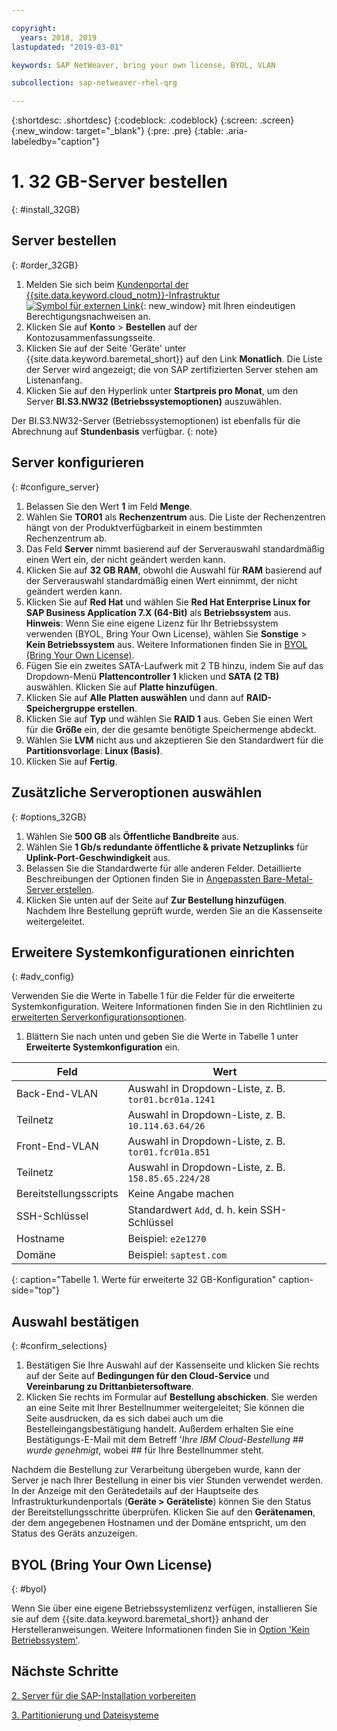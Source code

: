 ```yaml
---

copyright:
  years: 2018, 2019
lastupdated: "2019-03-01"

keywords: SAP NetWeaver, bring your own license, BYOL, VLAN

subcollection: sap-netweaver-rhel-qrg

---
```


{:shortdesc: .shortdesc}
{:codeblock: .codeblock}
{:screen: .screen}
{:new_window: target="_blank"}
{:pre: .pre}
{:table: .aria-labeledby="caption"}

# 1. 32 GB-Server bestellen
{: #install_32GB}

## Server bestellen
{: #order_32GB}

1. Melden Sie sich beim [Kundenportal der {{site.data.keyword.cloud_notm}}-Infrastruktur ![Symbol für externen Link](../../icons/launch-glyph.svg "Symbol für externen Link")](https://control.softlayer.com){: new_window} mit Ihren eindeutigen Berechtigungsnachweisen an.
2. Klicken Sie auf **Konto** > **Bestellen** auf der Kontozusammenfassungsseite.
3. Klicken Sie auf der Seite 'Geräte' unter {{site.data.keyword.baremetal_short}} auf den Link **Monatlich**. Die Liste der Server wird angezeigt; die von SAP zertifizierten Server stehen am Listenanfang.
4. Klicken Sie auf den Hyperlink unter **Startpreis pro Monat**, um den Server **BI.S3.NW32 (Betriebssystemoptionen)** auszuwählen.

Der BI.S3.NW32-Server (Betriebssystemoptionen) ist ebenfalls für die Abrechnung auf **Stundenbasis** verfügbar.
{: note}

## Server konfigurieren
{: #configure_server}

1. Belassen Sie den Wert **1** im Feld **Menge**.
2. Wählen Sie **TOR01** als **Rechenzentrum** aus. Die Liste der Rechenzentren hängt von der Produktverfügbarkeit in einem bestimmten Rechenzentrum ab.
3. Das Feld **Server** nimmt basierend auf der Serverauswahl standardmäßig einen Wert ein, der nicht geändert werden kann.
4. Klicken Sie auf **32 GB RAM**, obwohl die Auswahl für **RAM** basierend auf der Serverauswahl standardmäßig einen Wert einnimmt, der nicht geändert werden kann.
5. Klicken Sie auf **Red Hat** und wählen Sie **Red Hat Enterprise Linux for SAP Business Application 7.X (64-Bit)** als **Betriebssystem** aus. **Hinweis**: Wenn Sie eine eigene Lizenz für Ihr Betriebssystem verwenden (BYOL, Bring Your Own License), wählen Sie **Sonstige** > **Kein Betriebssystem** aus. Weitere Informationen finden Sie in [BYOL (Bring Your Own License)](#byol).
6. Fügen Sie ein zweites SATA-Laufwerk mit 2 TB hinzu, indem Sie auf das Dropdown-Menü **Plattencontroller 1** klicken und **SATA (2 TB)** auswählen. Klicken Sie auf **Platte hinzufügen**.
7. Klicken Sie auf **Alle Platten auswählen** und dann auf **RAID-Speichergruppe erstellen**.
8. Klicken Sie auf **Typ** und wählen Sie **RAID 1** aus. Geben Sie einen Wert für die **Größe** ein, der die gesamte benötigte Speichermenge abdeckt.
9. Wählen Sie **LVM** nicht aus und akzeptieren Sie den Standardwert für die **Partitionsvorlage**: **Linux (Basis)**.
10. Klicken Sie auf **Fertig**.

## Zusätzliche Serveroptionen auswählen
{: #options_32GB}

1. Wählen Sie **500 GB** als **Öffentliche Bandbreite** aus.
2.	Wählen Sie **1 Gb/s redundante öffentliche & private Netzuplinks** für **Uplink-Port-Geschwindigkeit** aus.
3. Belassen Sie die Standardwerte für alle anderen Felder. Detaillierte Beschreibungen der Optionen finden Sie in [Angepassten Bare-Metal-Server erstellen](/docs/bare-metal?topic=bare-metal-ordering-baremetal-server#addl-server-options).
4.	Klicken Sie unten auf der Seite auf **Zur Bestellung hinzufügen**. Nachdem Ihre Bestellung geprüft wurde, werden Sie an die Kassenseite weitergeleitet.

## Erweitere Systemkonfigurationen einrichten
{: #adv_config}

Verwenden Sie die Werte in Tabelle 1 für die Felder für die erweiterte Systemkonfiguration. Weitere Informationen finden Sie in den Richtlinien zu [erweiterten Serverkonfigurationsoptionen](/docs/bare-metal?topic=bare-metal-ordering-baremetal-server#adv-system-config).

1. Blättern Sie nach unten und geben Sie die Werte in Tabelle 1 unter **Erweiterte Systemkonfiguration** ein.

|              Feld               |      Wert                                                           |
| -------------------------------- | -------------------------------------------------------------------- |
|Back-End-VLAN                      | Auswahl in Dropdown-Liste, z. B. `tor01.bcr01a.1241`     |
|Teilnetz                            | Auswahl in Dropdown-Liste, z. B. `10.114.63.64/26`       |
|Front-End-VLAN                     | Auswahl in Dropdown-Liste, z. B. `tor01.fcr01a.851`      |
|Teilnetz                            | Auswahl in Dropdown-Liste, z. B. `158.85.65.224/28`      |
|Bereitstellungsscripts                 | Keine Angabe machen                                                          |
|SSH-Schlüssel                          | Standardwert `Add`, d. h. kein SSH-Schlüssel                            |
|Hostname                          | Beispiel: `e2e1270`                                               |
|Domäne                            | Beispiel: `saptest.com`                                           |
{: caption="Tabelle 1. Werte für erweiterte 32 GB-Konfiguration" caption-side="top"}  

## Auswahl bestätigen
{: #confirm_selections}

1. Bestätigen Sie Ihre Auswahl auf der Kassenseite und klicken Sie rechts auf der Seite auf **Bedingungen für den Cloud-Service** und **Vereinbarung zu Drittanbietersoftware**.
2. Klicken Sie rechts im Formular auf **Bestellung abschicken**. Sie werden an eine Seite mit Ihrer Bestellnummer weitergeleitet; Sie können die Seite ausdrucken, da es sich dabei auch um die Bestelleingangsbestätigung handelt. Außerdem erhalten Sie eine Bestätigungs-E-Mail mit dem Betreff '*Ihre IBM Cloud-Bestellung ## wurde genehmigt*, wobei ## für Ihre Bestellnummer steht.

Nachdem die Bestellung zur Verarbeitung übergeben wurde, kann der Server je nach Ihrer Bestellung in einer bis vier Stunden verwendet werden. In der Anzeige mit den Gerätedetails auf der Hauptseite des Infrastrukturkundenportals (**Geräte > Geräteliste**) können Sie den Status der Bereitstellungsschritte überprüfen. Klicken Sie auf den **Gerätenamen**, der dem angegebenen Hostnamen und der Domäne entspricht, um den Status des Geräts anzuzeigen.

## BYOL (Bring Your Own License)
{: #byol}

Wenn Sie über eine eigene Betriebssystemlizenz verfügen, installieren Sie sie auf dem {{site.data.keyword.baremetal_short}} anhand der Herstelleranweisungen. Weitere Informationen finden Sie in [Option 'Kein Betriebssystem'](/docs/bare-metal?topic=bare-metal-the-no-os-option#how-to-install-an-operating-system-on-a-no-os-server-).

## Nächste Schritte

  [2. Server für die SAP-Installation vorbereiten](/docs/infrastructure/sap-netweaver-rhel-qrg?topic=sap-netweaver-rhel-qrg-prepare_32GB)

  [3. Partitionierung und Dateisysteme](/docs/infrastructure/sap-netweaver-rhel-qrg?topic=sap-netweaver-rhel-qrg-partition_32GB)
